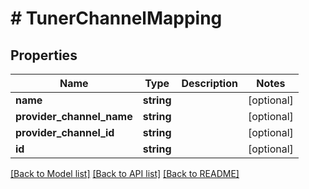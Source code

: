 # # TunerChannelMapping

## Properties

Name | Type | Description | Notes
------------ | ------------- | ------------- | -------------
**name** | **string** |  | [optional]
**provider_channel_name** | **string** |  | [optional]
**provider_channel_id** | **string** |  | [optional]
**id** | **string** |  | [optional]

[[Back to Model list]](../../README.md#models) [[Back to API list]](../../README.md#endpoints) [[Back to README]](../../README.md)
